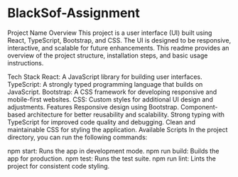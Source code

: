 # BlackSof-Assignment

Project Name
Overview
This project is a user interface (UI) built using React, TypeScript, Bootstrap, and CSS. The UI is designed to be responsive, interactive, and scalable for future enhancements. This readme provides an overview of the project structure, installation steps, and basic usage instructions.

Tech Stack
React: A JavaScript library for building user interfaces.
TypeScript: A strongly typed programming language that builds on JavaScript.
Bootstrap: A CSS framework for developing responsive and mobile-first websites.
CSS: Custom styles for additional UI design and adjustments.
Features
Responsive design using Bootstrap.
Component-based architecture for better reusability and scalability.
Strong typing with TypeScript for improved code quality and debugging.
Clean and maintainable CSS for styling the application.
Available Scripts
In the project directory, you can run the following commands:

npm start: Runs the app in development mode.
npm run build: Builds the app for production.
npm test: Runs the test suite.
npm run lint: Lints the project for consistent code styling.
